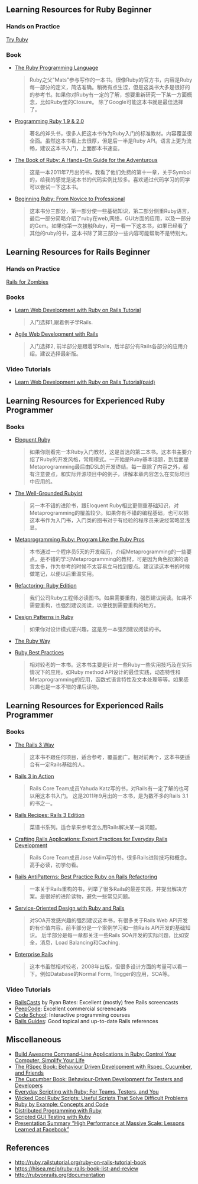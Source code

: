 ## Learning Resources for Ruby Beginner
### Hands on Practice
[Try Ruby](http://tryruby.org/)

### Book
- [The Ruby Programming Language](http://www.amazon.com/Ruby-Programming-Language-David-Flanagan/dp/0596516177)

    > Ruby之父"Mats"参与写作的一本书。很像Ruby的官方书，内容是Ruby每一部分的定义，简洁准确。稍微有点生涩，但是这类书大多是很好的的参考书。如果你对Ruby有一定的了解，想要重新研究一下某一方面概念，比如Ruby里的Closure。 除了Google可能这本书就是最佳选择了。
- [Programming Ruby 1.9 & 2.0](http://pragprog.com/book/ruby4/programming-ruby-1-9-2-0)

    > 著名的斧头书，很多人把这本书作为Ruby入门的标准教材。内容覆盖很全面。虽然这本书看上去很厚，但是后一半是Ruby API。语言上更为流畅，建议这本书入门，上面那本书速查。
- [The Book of Ruby: A Hands-On Guide for the Adventurous](http://www.amazon.com/gp/product/1593272944/)

    > 这是一本2011年7月出的书，我看了他们免费的第十一章，关于Symbol的，给我的感觉是这本书的代码实例比较多。喜欢通过代码学习的同学可以尝试一下这本书。
- [Beginning Ruby: From Novice to Professional](http://www.amazon.com/gp/product/1430223634)

    > 这本书分三部分，第一部分使一些基础知识，第二部分侧重Ruby语言，最后一部分简略介绍了ruby在web,网络，GUI方面的应用，以及一部分的Gem。如果你第一次接触Ruby，可一看一下这本书，如果已经看了其他的ruby的书，这本书除了第三部分一些内容可能帮助不是特别大。

## Learning Resources for Rails Beginner
### Hands on Practice
[Rails for Zombies](http://railsforzombies.org/)
### Books
- [Learn Web Development with Ruby on Rails Tutorial](http://ruby.railstutorial.org/ruby-on-rails-tutorial-book)

    > 入门选择1,跟着例子学Rails.

- [Agile Web Development with Rails](http://www.amazon.com/gp/product/1934356549/)

    > 入门选择2, 前半部分是跟着学Rails，后半部分有Rails各部分的应用介绍。建议选择最新版。

### Video Tutorials
- [Learn Web Development with Ruby on Rails Tutorial(paid)](http://ruby.railstutorial.org/)

## Learning Resources for Experienced Ruby Programmer
### Books
- [Eloquent Ruby](http://www.amazon.com/gp/product/0321584104/)

    > 如果你刚看完一本Ruby入门教材，这是首选的第二本书。这本书主要介绍了Ruby的开发风格，常用模式。一开始是Ruby基本话题，到后面是Metaprogramming最后由DSL的开发终结。每一章除了内容之外，都有注意要点，和实际开源项目中的例子，讲解本章内容怎么在实际项目中应用的。

- [The Well-Grounded Rubyist](http://www.amazon.com/gp/product/1933988657)

    > 另一本不错的进阶书，跟Eloquent Ruby相比更侧重基础知识，对Metaprogramming的覆盖较少。如果你有不错的编程基础，也可以把这本书作为入门书，入门类的图书对于有经验的程序员来说经常略显浅显。

- [Metaprogramming Ruby: Program Like the Ruby Pros](http://www.amazon.com/gp/product/1934356476/)

    > 本书通过一个程序员5天的开发经历，介绍Metaprogramming的一些要点。是不错的学习Metaprogramming的教材，可是因为角色扮演的语言太多，作为参考的时候不太容易立马找到要点。建议读这本书的时候做笔记，以便以后重温实用。
- [Refactoring: Ruby Edition](http://www.amazon.com/gp/product/0321603508)

    > 我们公司Ruby工程师必读图书。如果需要重构，强烈建议阅读。如果不需要重构，也强烈建议阅读，以便找到需要重构的地方。

- [Design Patterns in Ruby](http://www.amazon.com/gp/product/0321490452)

    > 如果你对设计模式感兴趣，这是另一本强烈建议阅读的书。

- [The Ruby Way](http://www.amazon.com/gp/product/0672328844)
- [Ruby Best Practices](http://www.amazon.com/gp/product/0596523009/)

    > 相对较老的一本书。这本书主要是针对一些Ruby一些实用技巧及在实际情况下的应用。如Ruby method API设计的最佳实践，动态特性和Metaprogramming的应用，函数式语言特性及文本处理等等。如果感兴趣也是一本不错的课后读物。

## Learning Resources for Experienced Rails Programmer
### Books
- [The Rails 3 Way](http://www.amazon.com/gp/product/0321601661)

    > 这本书不跟任何项目，适合参考，覆盖面广。相对前两个，这本书更适合有一定Rails基础的人。

- [Rails 3 in Action](http://www.amazon.com/gp/product/1935182277)

    > Rails Core Team成员Yahuda Katz写的书，对Rails有一定了解的也可以用这本书入门。
这是2011年9月出的一本书，是为数不多的Rails 3.1的书之一。

- [Rails Recipes: Rails 3 Edition](http://www.amazon.com/gp/product/1934356778/)

    > 菜谱书系列。适合拿来参考怎么用Rails解决某一类问题。

- [Crafting Rails Applications: Expert Practices for Everyday Rails Development](http://www.amazon.com/gp/product/1934356735/)

    > Rails Core Team成员Jose Valim写的书。很多Rails进阶技巧和概念。高手必读，初学勿看。

- [Rails AntiPatterns: Best Practice Ruby on Rails Refactoring](http://www.amazon.com/gp/product/0321604814/)

    > 一本关于Rails重构的书，列举了很多Rails的最差实践，并提出解决方案。是很好的进阶读物，避免一些常见问题。

- [Service-Oriented Design with Ruby and Rails](http://www.amazon.com/gp/product/0321659368/)

    > 对SOA开发感兴趣的强烈建议这本书，有很多关于Rails Web API开发的有价值内容。前半部分是一个案例学习和一些Rails API开发的基础知识。
后半部分是每一章都关注一些Rails SOA开发的实际问题，比如安全，消息，Load Balancing和Caching.

- [Enterprise Rails](http://www.amazon.com/gp/product/0596515200/)

    > 这本书虽然相对较老，2008年出版，但很多设计方面的考量可以看一下。例如Database的Normal Form, Trigger的应用，SOA等。

### Video Tutorials
- [RailsCasts](http://railscasts.com/) by Ryan Bates: Excellent (mostly) free Rails screencasts
- [PeepCode](http://peepcode.com/): Excellent commercial screencasts
- [Code School](http://www.codeschool.com/): Interactive programming courses
- [Rails Guides](http://guides.rubyonrails.org/): Good topical and up-to-date Rails references

## Miscellaneous
- [Build Awesome Command-Line Applications in Ruby: Control Your Computer, Simplify Your Life](http://www.amazon.com/gp/product/1934356913/)
- [The RSpec Book: Behaviour Driven Development with Rspec, Cucumber, and Friends](http://www.amazon.com/gp/product/1934356379/)
- [The Cucumber Book: Behaviour-Driven Development for Testers and Developers](http://www.amazon.com/gp/product/1934356808/)
- [Everyday Scripting with Ruby: For Teams, Testers, and You](http://www.amazon.com/gp/product/0977616614/)
- [Wicked Cool Ruby Scripts: Useful Scripts That Solve Difficult Problems](http://www.amazon.com/gp/product/B005SNLI3W/)
- [Ruby by Example: Concepts and Code](http://www.amazon.com/gp/product/1593271484/)
- [Distributed Programming with Ruby](http://www.amazon.com/gp/product/0321638360/)
- [Scripted GUI Testing with Ruby](http://www.amazon.com/gp/product/1934356182/)
- [Presentation Summary “High Performance at Massive Scale: Lessons Learned at Facebook”](http://idleprocess.wordpress.com/2009/11/24/presentation-summary-high-performance-at-massive-scale-lessons-learned-at-facebook/)

## References
- <http://ruby.railstutorial.org/ruby-on-rails-tutorial-book>
- <https://hisea.me/p/ruby-rails-book-list-and-review>
- <http://rubyonrails.org/documentation>


